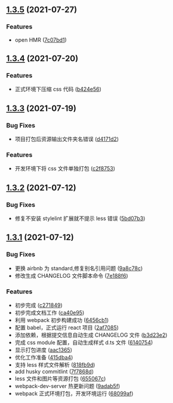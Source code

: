 ## [1.3.5](https://github.com/TiAmo126/basic-react-template/compare/v1.3.4...v1.3.5) (2021-07-27)

### Features

- open HMR ([7c07bd1](https://github.com/TiAmo126/basic-react-template/commit/7c07bd146d71aff922513c7cc7f52f15ecfe878d))

## [1.3.4](https://github.com/TiAmo126/basic-react-template/compare/v1.3.3...v1.3.4) (2021-07-20)

### Features

- 正式环境下压缩 css 代码 ([b424e56](https://github.com/TiAmo126/basic-react-template/commit/b424e56e1e6ea675b718bcf162a0409eb636dd76))

## [1.3.3](https://github.com/TiAmo126/basic-react-template/compare/v1.3.2...v1.3.3) (2021-07-19)

### Bug Fixes

- 项目打包后资源输出文件夹名错误 ([d4171d2](https://github.com/TiAmo126/basic-react-template/commit/d4171d2a56bb9476df202eab54ca5b19909fb881))

### Features

- 开发环境下将 css 文件单独打包 ([c2f8753](https://github.com/TiAmo126/basic-react-template/commit/c2f8753b122348586595a45d009ec0881659e107))

## [1.3.2](https://github.com/TiAmo126/basic-react-template/compare/v1.3.1...v1.3.2) (2021-07-12)

### Bug Fixes

- 修复不安装 stylelint 扩展就不提示 less 错误 ([5bd07b3](https://github.com/TiAmo126/basic-react-template/commit/5bd07b3af942ba0087b314330e8286c59582ad8b))

## [1.3.1](https://github.com/TiAmo126/basic-react-template/compare/7f7868dd62c7b3965c62392ff757d31b3406a06a...v1.3.1) (2021-07-12)

### Bug Fixes

- 更换 airbnb 为 standard,修复别名引用问题 ([9a8c78c](https://github.com/TiAmo126/basic-react-template/commit/9a8c78c8b80eb47f4620498abc80851eec102dd1))
- 修改生成 CHANGELOG 文件脚本命令 ([7e188f6](https://github.com/TiAmo126/basic-react-template/commit/7e188f607d11c96540e178de4518c72a3ad7152b))

### Features

- 初步完成 ([c271849](https://github.com/TiAmo126/basic-react-template/commit/c271849a1cd7e4966c84f5db7f893300e272d44e))
- 初步完成文档工作 ([ca40e95](https://github.com/TiAmo126/basic-react-template/commit/ca40e9550fbde45ebbc191fc13f2445ae289a919))
- 利用 webpack 初步构建成功 ([6456cb1](https://github.com/TiAmo126/basic-react-template/commit/6456cb13dacd3dbf01143e400351d05ebe9a0b9f))
- 配置 babel，正式运行 react 项目 ([2af7085](https://github.com/TiAmo126/basic-react-template/commit/2af7085a746449a8083ae2cd7025734d7139de96))
- 添加依赖，根据提交信息自动生成 CHANGELOG 文件 ([b3d23e2](https://github.com/TiAmo126/basic-react-template/commit/b3d23e2bb051c4bb8b4173085d115a18c2846f73))
- 完成 css module 配置，自动生成样式 d.ts 文件 ([6140754](https://github.com/TiAmo126/basic-react-template/commit/614075414b21e5bef242b0e44c06959d238d23b4))
- 显示打包进度 ([aac1365](https://github.com/TiAmo126/basic-react-template/commit/aac1365d820fc0092e33e19d09d933d5e3c132b6))
- 优化工作准备 ([415dba4](https://github.com/TiAmo126/basic-react-template/commit/415dba4b179b33b587856c98650dbab6661d6518))
- 支持 less 样式文件解析 ([818fb9d](https://github.com/TiAmo126/basic-react-template/commit/818fb9d99d9a6e43f9144fd520ac481db9765931))
- add husky commitlint ([7f7868d](https://github.com/TiAmo126/basic-react-template/commit/7f7868dd62c7b3965c62392ff757d31b3406a06a))
- less 文件和图片等资源打包 ([655067c](https://github.com/TiAmo126/basic-react-template/commit/655067c948051859478e7213ab858f55faa17553))
- webpack-dev-server 热更新问题 ([9adab5f](https://github.com/TiAmo126/basic-react-template/commit/9adab5f169340f0cc7342717de7ca963ad8fe400))
- webpack 正式环境打包，开发环境运行 ([68099af](https://github.com/TiAmo126/basic-react-template/commit/68099af993c7b73ea7067ad158122917a0604765))
